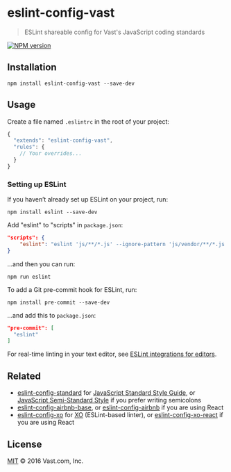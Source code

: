 # eslint-config-vast
> ESLint shareable config for Vast's JavaScript coding standards

[![NPM version](https://badge.fury.io/js/eslint-config-vast.svg)](https://www.npmjs.org/package/eslint-config-vast)

## Installation

    npm install eslint-config-vast --save-dev

## Usage

Create a file named `.eslintrc` in the root of your project:

```javascript
{
  "extends": "eslint-config-vast",
  "rules": {
    // Your overrides...
  }
}
```

### Setting up ESLint

If you haven’t already set up ESLint on your project, run:

    npm install eslint --save-dev

Add "eslint" to "scripts" in `package.json`:

```json
"scripts": {
    "eslint": "eslint 'js/**/*.js' --ignore-pattern 'js/vendor/**/*.js'"
}
```

...and then you can run:

    npm run eslint

To add a Git pre-commit hook for ESLint, run:

    npm install pre-commit --save-dev

...and add this to `package.json`:

```json
"pre-commit": [
  "eslint"
]
```

For real-time linting in your text editor, see [ESLint integrations for editors](http://eslint.org/docs/user-guide/integrations#editors).

## Related

- [eslint-config-standard](https://github.com/feross/eslint-config-standard) for [JavaScript Standard Style Guide](https://github.com/feross/standard), or [JavaScript Semi-Standard Style](https://github.com/Flet/semistandard) if you prefer writing semicolons
- [eslint-config-airbnb-base](https://github.com/airbnb/javascript/tree/master/packages/eslint-config-airbnb-base), or [eslint-config-airbnb](https://github.com/airbnb/javascript/tree/master/packages/eslint-config-airbnb) if you are using React
- [eslint-config-xo](https://github.com/sindresorhus/eslint-config-xo/blob/master/index.js) for [XO](https://github.com/sindresorhus/xo) (ESLint-based linter), or [eslint-config-xo-react](https://github.com/sindresorhus/eslint-config-xo-react) if you are using React

## License

[MIT](LICENSE) © 2016 Vast.com, Inc.
